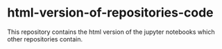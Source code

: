 # html-version-of-repositories-code

This repository contains the html version of the jupyter notebooks which other repositories contain.
